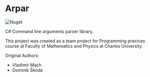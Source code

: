 Arpar
=====

![Nuget](https://img.shields.io/nuget/v/Arpar)

C# Command line arguments parser library.

This project was created as a team project for Programming pracices course at Faculty of Mathematics and Physics at
Charles University.

Original Authors:
  * Vladimír Mach
  * Dominik Škoda
